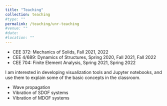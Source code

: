 ```yaml
---
title: "Teaching"
collection: teaching
#type: ""
permalink: /teaching/unr-teaching
#venue: ""
#date: 
#location: "" 
---
```


- CEE 372: Mechanics of Solids, Fall 2021, 2022
- CEE 4/689: Dynamics of Structures, Spring 2020, Fall 2021, Fall 2022
- CEE 704: Finite Element Analysis, Spring 2021, Spring 2022

I am interested in developing visualization tools and Jupyter notebooks, and use them to explain some of the basic concepts in the classroom.
- Wave propagation
- Vibration of SDOF systems
- Vibration of MDOF systems
